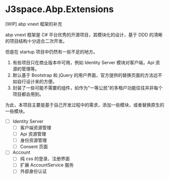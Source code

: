 # J3space.Abp.Extensions

[WIP] abp vnext 框架的补充

abp vnext 框架是 C# 平台优秀的开源项目，其模块化的设计，基于 DDD 的清晰的项目结构十分适合二次开发。
 
但是在 startup 项目中仍然有一些不足的地方。

1. 有些项目只在商业版本中可用，例如 Identity Server 模块对客户端，Api 资源的管理等。
2. 默认基于 Bootstrap 和 jQuery 的用户界面，官方提供的替换页面的方法远不如自行设计来的方便。
3. 封装了一些可能不需要的组件，如作为"一等公民"的多租户功能往往并非每个项目都会用到。

为此，本项目主要是基于自己开发过程中的需求，添加一些模块，或者替换原生的一些模块。

- [ ] Identity Server
  - [ ] 客户端资源管理
  - [ ] Api 资源管理
  - [ ] 身份资源管理
  - [ ] Consent 页面
- [ ] Account
  - [ ] 纯 css 的登录、注册界面
  - [ ] 扩展 AccountService 服务
  - [ ] 外部身份认证

